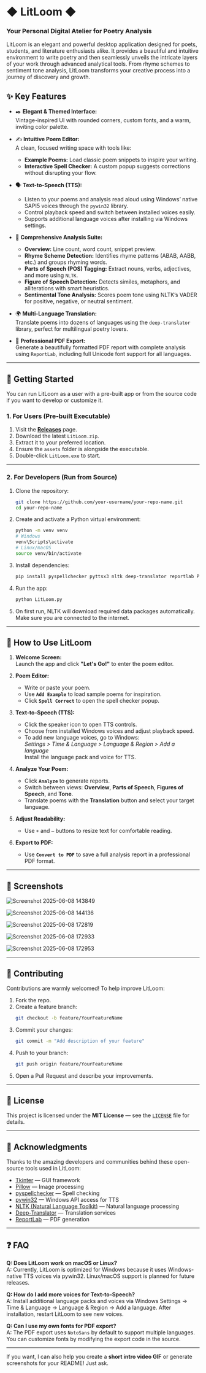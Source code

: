 # ◆ LitLoom ◆
### Your Personal Digital Atelier for Poetry Analysis

LitLoom is an elegant and powerful desktop application designed for poets, students, and literature enthusiasts alike. It provides a beautiful and intuitive environment to write poetry and then seamlessly unveils the intricate layers of your work through advanced analytical tools. From rhyme schemes to sentiment tone analysis, LitLoom transforms your creative process into a journey of discovery and growth.



## ✨ Key Features

- ✒️ **Elegant & Themed Interface:**  
  Vintage-inspired UI with rounded corners, custom fonts, and a warm, inviting color palette.

- ✍️ **Intuitive Poem Editor:**  
  A clean, focused writing space with tools like:
  - **Example Poems:** Load classic poem snippets to inspire your writing.
  - **Interactive Spell Checker:** A custom popup suggests corrections without disrupting your flow.

- 🗣️ **Text-to-Speech (TTS):**  
  - Listen to your poems and analysis read aloud using Windows’ native SAPI5 voices through the `pywin32` library.  
  - Control playback speed and switch between installed voices easily.  
  - Supports additional language voices after installing via Windows settings.

- 🔬 **Comprehensive Analysis Suite:**  
  - **Overview:** Line count, word count, snippet preview.  
  - **Rhyme Scheme Detection:** Identifies rhyme patterns (ABAB, AABB, etc.) and groups rhyming words.  
  - **Parts of Speech (POS) Tagging:** Extract nouns, verbs, adjectives, and more using `NLTK`.  
  - **Figure of Speech Detection:** Detects similes, metaphors, and alliterations with smart heuristics.  
  - **Sentimental Tone Analysis:** Scores poem tone using NLTK’s VADER for positive, negative, or neutral sentiment.

- 🌍 **Multi-Language Translation:**  
  Translate poems into dozens of languages using the `deep-translator` library, perfect for multilingual poetry lovers.

- 📄 **Professional PDF Export:**  
  Generate a beautifully formatted PDF report with complete analysis using `ReportLab`, including full Unicode font support for all languages.

---

## 🚀 Getting Started

You can run LitLoom as a user with a pre-built app or from the source code if you want to develop or customize it.

### 1. For Users (Pre-built Executable)

1. Visit the [**Releases**](https://github.com/your-username/your-repo-name/releases) page.
2. Download the latest `LitLoom.zip`.
3. Extract it to your preferred location.
4. Ensure the `assets` folder is alongside the executable.
5. Double-click `LitLoom.exe` to start.

---

### 2. For Developers (Run from Source)

1. Clone the repository:
    ```bash
    git clone https://github.com/your-username/your-repo-name.git
    cd your-repo-name
    ```
2. Create and activate a Python virtual environment:
    ```bash
    python -m venv venv
    # Windows
    venv\Scripts\activate
    # Linux/macOS
    source venv/bin/activate
    ```
3. Install dependencies:
    ```bash
    pip install pyspellchecker pyttsx3 nltk deep-translator reportlab Pillow pywin32
    ```
4. Run the app:
    ```bash
    python LitLoom.py
    ```
5. On first run, NLTK will download required data packages automatically. Make sure you are connected to the internet.

---

## 📖 How to Use LitLoom

1. **Welcome Screen:**  
   Launch the app and click **"Let's Go!"** to enter the poem editor.

2. **Poem Editor:**  
   - Write or paste your poem.  
   - Use **`Add Example`** to load sample poems for inspiration.  
   - Click **`Spell Correct`** to open the spell checker popup.

3. **Text-to-Speech (TTS):**  
   - Click the speaker icon to open TTS controls.  
   - Choose from installed Windows voices and adjust playback speed.  
   - To add new language voices, go to Windows:  
     *Settings > Time & Language > Language & Region > Add a language*  
     Install the language pack and voice for TTS.

4. **Analyze Your Poem:**  
   - Click **`Analyze`** to generate reports.  
   - Switch between views: **Overview**, **Parts of Speech**, **Figures of Speech**, and **Tone**.  
   - Translate poems with the **Translation** button and select your target language.

5. **Adjust Readability:**  
   - Use `+` and `–` buttons to resize text for comfortable reading.

6. **Export to PDF:**  
   - Use **`Convert to PDF`** to save a full analysis report in a professional PDF format.

---

## 📸 Screenshots

![Screenshot 2025-06-08 143849](https://github.com/user-attachments/assets/3b932e58-68c0-4364-82bb-bd0e657da1f0)

![Screenshot 2025-06-08 144136](https://github.com/user-attachments/assets/61573fa3-5679-4a7a-9961-d4e7a16ba212)

![Screenshot 2025-06-08 172819](https://github.com/user-attachments/assets/b82bd086-2d57-43cd-b810-a242de21b524)

![Screenshot 2025-06-08 172933](https://github.com/user-attachments/assets/e317c652-7b2c-45b2-ba72-917f1ba47925)


![Screenshot 2025-06-08 172953](https://github.com/user-attachments/assets/817a3c12-002c-438b-9ceb-8d649af56851)




---

## 🤝 Contributing

Contributions are warmly welcomed! To help improve LitLoom:

1. Fork the repo.
2. Create a feature branch:
    ```bash
    git checkout -b feature/YourFeatureName
    ```
3. Commit your changes:
    ```bash
    git commit -m "Add description of your feature"
    ```
4. Push to your branch:
    ```bash
    git push origin feature/YourFeatureName
    ```
5. Open a Pull Request and describe your improvements.

---

## 📜 License

This project is licensed under the **MIT License** — see the [`LICENSE`](LICENSE) file for details.

---

## 🙏 Acknowledgments

Thanks to the amazing developers and communities behind these open-source tools used in LitLoom:

- [Tkinter](https://docs.python.org/3/library/tkinter.html) — GUI framework  
- [Pillow](https://python-pillow.org/) — Image processing  
- [pyspellchecker](https://github.com/barrust/pyspellchecker) — Spell checking  
- [pywin32](https://github.com/mhammond/pywin32) — Windows API access for TTS  
- [NLTK (Natural Language Toolkit)](https://www.nltk.org/) — Natural language processing  
- [Deep-Translator](https://github.com/nidhaloff/deep-translator) — Translation services  
- [ReportLab](https://www.reportlab.com/) — PDF generation

---

## ❓ FAQ

**Q: Does LitLoom work on macOS or Linux?**  
A: Currently, LitLoom is optimized for Windows because it uses Windows-native TTS voices via pywin32. Linux/macOS support is planned for future releases.

**Q: How do I add more voices for Text-to-Speech?**  
A: Install additional language packs and voices via Windows Settings → Time & Language → Language & Region → Add a language. After installation, restart LitLoom to see new voices.

**Q: Can I use my own fonts for PDF export?**  
A: The PDF export uses `NotoSans` by default to support multiple languages. You can customize fonts by modifying the export code in the source.

---

If you want, I can also help you create a **short intro video GIF** or generate screenshots for your README! Just ask.
